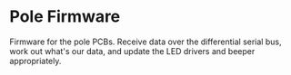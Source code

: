# Pole Firmware

Firmware for the pole PCBs.
Receive data over the differential serial bus, work out what's our data, and 
update the LED drivers and beeper appropriately.

